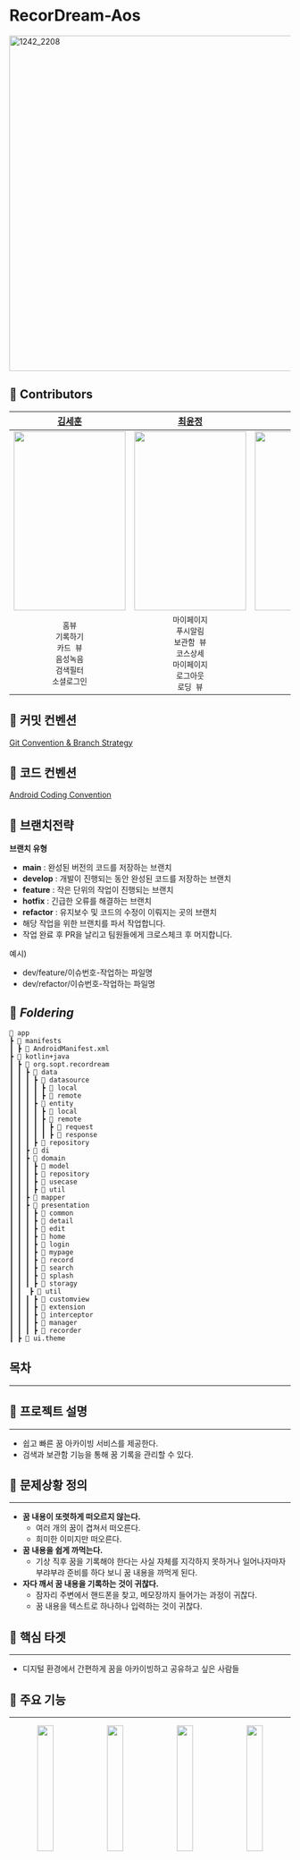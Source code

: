 # RecorDream-Aos
<img src="https://github.com/user-attachments/assets/7999e4a9-0bf5-46da-a1fb-8959d978f671" alt="1242_2208" width="600" height="600" />

## 💟 Contributors

|                                                    [김세훈](https://github.com/s9hn)                                                     |                                                 [최윤정](https://github.com/cbj0010)                                                  |                                                  [유지민](https://github.com/urjimyu)                                                  |
|:-------------------------------------------------------------------------------------------------------------------------------------:|:------------------------------------------------------------------------------------------------------------------------------------:|:------------------------------------------------------------------------------------------------------------------------------------:|
| <img src="https://avatars.githubusercontent.com/u/81347125?v=4" width="200px" height="320dp">| <img src="https://avatars.githubusercontent.com/u/66460447?v=4" width="200px" height="320dp"> | <img src="https://avatars.githubusercontent.com/u/92876819?v=4" width="200px" height="320dp"> |
|                                                                 `홈뷰`<br>`기록하기`<br>`카드 뷰`<br>`음성녹음`<br>`검색필터` <br>`소셜로그인`                                                                 |                                                             `마이페이지`<br>`푸시알림`<br>`보관함 뷰`<br>`코스상세`<br>`마이페이지`<br>`로그아웃`<br>`로딩 뷰`                                                              |                                                            `인스타 공유`<br>                                


## 👋 커밋 컨벤션
[Git Convention & Branch Strategy](https://www.notion.so/Git-Github-Convention-c4815fb2ce384be18826a83aec45d85a)


## 👋 코드 컨벤션
[Android Coding Convention](https://kotlinlang.org/docs/coding-conventions.html)


## 👋 브랜치전략
**브랜치 유형**
- **main** : 완성된 버전의 코드를 저장하는 브랜치
- **develop** : 개발이 진행되는 동안 완성된 코드를 저장하는 브랜치
- **feature** : 작은 단위의 작업이 진행되는 브랜치
- **hotfix** : 긴급한 오류를 해결하는 브랜치
- **refactor** : 유지보수 및 코드의 수정이 이뤄지는 곳의 브랜치
- 해당 작업을 위한 브랜치를 파서 작업합니다.
- 작업 완료 후 PR을 날리고 팀원들에게 크로스체크 후 머지합니다.

예시)

- dev/feature/이슈번호-작업하는 파일명
- dev/refactor/이슈번호-작업하는 파일명

## 📁 *****Foldering*****
```
📂 app
┣ 📂 manifests
┃ ┣ 📜 AndroidManifest.xml
┣ 📂 kotlin+java
┃ ┣ 📂 org.sopt.recordream
┃ ┃ ┣ 📂 data
┃ ┃ ┃ ┣ 📂 datasource
┃ ┃ ┃ ┃ ┣ 📂 local
┃ ┃ ┃ ┃ ┣ 📂 remote
┃ ┃ ┃ ┣ 📂 entity
┃ ┃ ┃ ┃ ┣ 📂 local
┃ ┃ ┃ ┃ ┣ 📂 remote
┃ ┃ ┃ ┃ ┃ ┣ 📂 request
┃ ┃ ┃ ┃ ┃ ┣ 📂 response
┃ ┃ ┃ ┣ 📂 repository
┃ ┃ ┣ 📂 di
┃ ┃ ┣ 📂 domain
┃ ┃ ┃ ┣ 📂 model
┃ ┃ ┃ ┣ 📂 repository
┃ ┃ ┃ ┣ 📂 usecase
┃ ┃ ┃ ┣ 📂 util
┃ ┃ ┣ 📂 mapper
┃ ┃ ┣ 📂 presentation
┃ ┃ ┃ ┣ 📂 common
┃ ┃ ┃ ┣ 📂 detail
┃ ┃ ┃ ┣ 📂 edit
┃ ┃ ┃ ┣ 📂 home
┃ ┃ ┃ ┣ 📂 login
┃ ┃ ┃ ┣ 📂 mypage
┃ ┃ ┃ ┣ 📂 record
┃ ┃ ┃ ┣ 📂 search
┃ ┃ ┃ ┣ 📂 splash
┃ ┃ ┃ ┣ 📂 storagy
┃ ┃  ┣ 📂 util
┃ ┃ ┃ ┣ 📂 customview
┃ ┃ ┃ ┣ 📂 extension
┃ ┃ ┃ ┣ 📂 interceptor
┃ ┃ ┃ ┣ 📂 manager
┃ ┃ ┃ ┣ 📂 recorder
┃ ┣ 📂 ui.theme

```

## 목차

---

## 🩷 프로젝트 설명

---

- 쉽고 빠른 꿈 아카이빙 서비스를 제공한다.
- 검색과 보관함 기능을 통해 꿈 기록을 관리할 수 있다.

## 📝 문제상황 정의

---
- **꿈 내용이 또렷하게 떠오르지 않는다.**
    - 여러 개의 꿈이 겹쳐서 떠오른다.
    - 희미한 이미지만 떠오른다.
- **꿈 내용을 쉽게 까먹는다.**
    - 기상 직후 꿈을 기록해야 한다는 사실 자체를 지각하지 못하거나 일어나자마자 부랴부랴 준비를 하다 보니 꿈 내용을 까먹게 된다.
- **자다 깨서 꿈 내용을 기록하는 것이 귀찮다.**
    - 잠자리 주변에서 핸드폰을 찾고, 메모장까지 들어가는 과정이 귀찮다.
    - 꿈 내용을 텍스트로 하나하나 입력하는 것이 귀찮다.
      
## 🎯 핵심 타겟

---

- 디지털 환경에서 간편하게 꿈을 아카이빙하고 공유하고 싶은 사람들

## 📍 주요 기능

---

<p align="center">
  <img src="https://github.com/user-attachments/assets/ac28aa5c-f378-48e0-84c3-34123f5f9539" align="center" width="24%">  
  <img src="https://github.com/user-attachments/assets/f797997e-07c0-45a8-95c7-851f31b0b701" align="center" width="24%">  
   <img src="https://github.com/user-attachments/assets/33414843-2b59-434c-b7df-26ead1821296" align="center" width="24%">  
   <img src="https://github.com/user-attachments/assets/33d64ca1-c071-4348-ac40-87a6d2b238ce" align="center" width="24%">  
  
  <figcaption align="center">주요 기능</figcaption>
</p>





